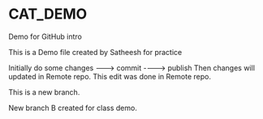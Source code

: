 # CAT_DEMO
 Demo for GitHub intro

This is a Demo file created by Satheesh for practice

Initially do some changes ---> commit ----> publish
Then changes will updated in Remote repo. This edit was done in Remote repo.  

This is a new branch.

New branch B created for class demo.


